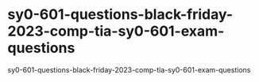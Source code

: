 # sy0-601-questions-black-friday-2023-comp-tia-sy0-601-exam-questions
sy0-601-questions-black-friday-2023-comp-tia-sy0-601-exam-questions
